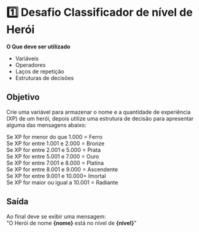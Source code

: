 # 1️⃣ Desafio Classificador de nível de Herói

**O Que deve ser utilizado**

- Variáveis
- Operadores
- Laços de repetição
- Estruturas de decisões

## Objetivo

Crie uma variável para armazenar o nome e a quantidade de experiência (XP) de um herói, depois utilize uma estrutura de decisão para apresentar alguma das mensagens abaixo:

Se XP for menor do que 1.000 = Ferro\
Se XP for entre 1.001 e 2.000 = Bronze\
Se XP for entre 2.001 e 5.000 = Prata\
Se XP for entre 5.001 e 7.000 = Ouro\
Se XP for entre 7.001 e 8.000 = Platina\
Se XP for entre 8.001 e 9.000 = Ascendente\
Se XP for entre 9.001 e 10.000= Imortal\
Se XP for maior ou igual a 10.001 = Radiante

## Saída

Ao final deve se exibir uma mensagem:\
"O Herói de nome **{nome}** está no nível de **{nivel}**"